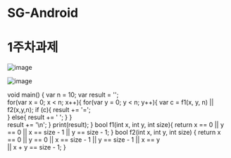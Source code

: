 # SG-Android

# 1주차과제

![image](https://github.com/user-attachments/assets/031fccaf-3a61-409d-98ba-824c0935b08e)

![image](https://github.com/user-attachments/assets/28316b64-4819-4532-b546-4f2a49537892)



void main() {
  var n = 10;
  var result = '';  
  for(var x = 0; x < n; x++){
    for(var y = 0; y < n; y++){
      var c = f1(x, y, n) || f2(x,y,n);
      if (c){
        result += '=';  
      }
      else{
        result += ' ';
      }
    }  
    result += '\n';
  }
  print(result);
}
bool f1(int x, int y, int size){
  return x == 0 
    || y == 0 
    || x == size - 1
    || y == size - 1;
}
bool f2(int x, int y, int size) {
  return x == 0 
    || y == 0 
    || x == size - 1 
    || y == size - 1 
    || x == y            
    || x + y == size - 1; 
}
